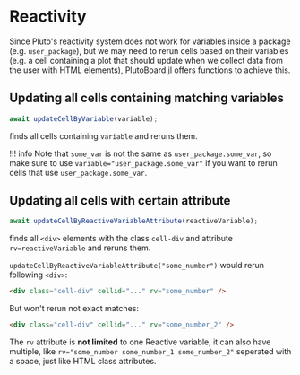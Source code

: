 # Reactivity

Since Pluto's reactivity system does not work for variables inside a package (e.g. `user_package`), but we may need to rerun cells based on their variables (e.g. a cell containing a plot that should update when we collect data from the user with HTML elements), PlutoBoard.jl offers functions to achieve this.

## Updating all cells containing matching variables

```javascript
await updateCellByVariable(variable);
```

finds all cells containing `variable` and reruns them.

!!! info
    Note that `some_var` is not the same as `user_package.some_var`, so make sure to use `variable="user_package.some_var"` if you want to rerun cells that use `user_package.some_var`.

## Updating all cells with certain attribute

```javascript
await updateCellByReactiveVariableAttribute(reactiveVariable);
```

finds all `<div>` elements with the class `cell-div` and attribute `rv=reactiveVariable` and reruns them.

`updateCellByReactiveVariableAttribute("some_number")` would rerun following `<div>`:

```html
<div class="cell-div" cellid="..." rv="some_number" />
```

But won't rerun not exact matches:

```html
<div class="cell-div" cellid="..." rv="some_number_2" />
```

The `rv` attribute is **not limited** to one Reactive variable, it can also have multiple, like `rv="some_number some_number_1 some_number_2"` seperated with a space, just like HTML class attributes.
